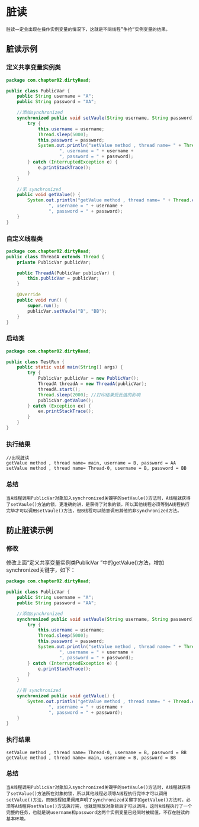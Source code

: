 # 脏读

`脏读一定会出现在操作实例变量的情况下，这就是不同线程”争抢“实例变量的结果。`

## 脏读示例

### 定义共享变量实例类

```java
package com.chapter02.dirtyRead;

public class PublicVar {
    public String username = "A";
    public String password = "AA";

    //添加synchronized
    synchronized public void setVaule(String username, String password) {
        try {
            this.username = username;
            Thread.sleep(5000);
            this.password = password;
            System.out.println("setValue method , thread name= " + Thread.currentThread().getName() +
                    ", username = " + username +
                    ", password = " + password);
        } catch (InterruptedException e) {
            e.printStackTrace();
        }
    }

    //无 synchronized
    public void getValue() {
        System.out.println("getValue method , thread name= " + Thread.currentThread().getName() +
                ", username = " + username +
                ", password = " + password);
    }
}
```

### 自定义线程类

```java
package com.chapter02.dirtyRead;
public class ThreadA extends Thread {
    private PublicVar publicVar;

    public ThreadA(PublicVar publicVar) {
        this.publicVar = publicVar;
    }

    @Override
    public void run() {
        super.run();
        publicVar.setVaule("B", "BB");
    }
}

```

### 启动类

```java
package com.chapter02.dirtyRead;

public class TestRun {
    public static void main(String[] args) {
        try {
            PublicVar publicVar = new PublicVar();
            ThreadA threadA = new ThreadA(publicVar);
            threadA.start();
            Thread.sleep(2000); //打印结果受此值的影响
            publicVar.getValue();
        } catch (Exception ex) {
            ex.printStackTrace();
        }
    }
}
```

### 执行结果

```
//出现脏读
getValue method , thread name= main, username = B, password = AA
setValue method , thread name= Thread-0, username = B, password = BB
```

### 总结

`当A线程调用PublicVar对象加入synchronized关键字的setVaule()方法时，A线程就获得了setVaule()方法的锁，更准确的讲，是获得了对象的锁，所以其他线程必须等到A线程执行完毕才可以调用setVaule()方法，但B线程可以随意调用其他的非synchronized方法。`

## 防止脏读示例

### 修改

修改上面“定义共享变量实例类PublicVar ”中的getValue()方法，增加synchronized关键字，如下：

```java
package com.chapter02.dirtyRead;

public class PublicVar {
    public String username = "A";
    public String password = "AA";

    //添加synchronized
    synchronized public void setVaule(String username, String password) {
        try {
            this.username = username;
            Thread.sleep(5000);
            this.password = password;
            System.out.println("setValue method , thread name= " + Thread.currentThread().getName() +
                    ", username = " + username +
                    ", password = " + password);
        } catch (InterruptedException e) {
            e.printStackTrace();
        }
    }

    //有 synchronized
    synchronized public void getValue() {
        System.out.println("getValue method , thread name= " + Thread.currentThread().getName() +
                ", username = " + username +
                ", password = " + password);
    }
}
```

### 执行结果

```
setValue method , thread name= Thread-0, username = B, password = BB
getValue method , thread name= main, username = B, password = BB
```

### 总结

`当A线程调用PublicVar对象加入synchronized关键字的setVaule()方法时，A线程就获得了setValue()方法所在对象的锁，所以其他线程必须等A线程执行完毕才可以调用setValue()方法，而B线程如果调用声明了synchronized关键字的getValue()方法时，必须等A线程将setValue()方法执行完，也就是释放对象锁后才可以调用。这时A线程执行了一个完整的任务，也就是说username和password这两个实例变量已经同时被赋值，不存在脏读的基本环境。`
